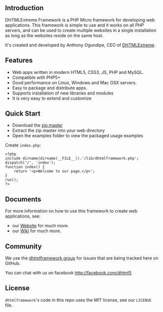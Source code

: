 ## Introduction

DHTMLExtreme Framework is a PHP Micro framework for developing web applications. 
This framework is simple to use and it works on all PHP servers, and can be used to 
create multiple websites in a single installation as long as the websites reside on the same host.

It's created and developed by Anthony Ogundipe, CEO of [DHTMLExtreme](http://www.dhtmlextreme.net).


## Features

* Web apps written in modern HTML5, CSS3, JS, PHP and MySQL.
* Compatible with PHP5+
* Good performance on Linux, Windows and Mac OSX servers.
* Easy to package and distribute apps.
* Supports installation of new libraries and modules
* It is very easy to extend and customize


## Quick Start
* Download the [zip master](https://github.com/dhtml/dhtmlframework/archive/master.zip)
* Extract the zip master into your web directory
* Open the examples folder to view the packaged usage examples


Create `index.php`:
```
<?php
include dirname(dirname(__FILE__)).'/lib/dhtmlframework.php';
dispatch('/', 'index');
function index() {
    return '<p>Welcome to our page.</p>';
}
run();
?>
```


## Documents

For more information on how to use this framework to create web applications, see:

* our [Website](https://dhtmlframework.com) for much more.
* our [Wiki](https://github.com/dhtml/dhtmlframework/wiki) for much more.

## Community

We use the [dhtmlframework group](https://groups.google.com/forum/#!forum/dhtmlframework) for issues that are being tracked here on GitHub.

You can chat with us on facebook http://facebook.com/dhtml5 

## License

`dhtmlframework`'s code in this repo uses the MIT license, see our `LICENSE` file.
